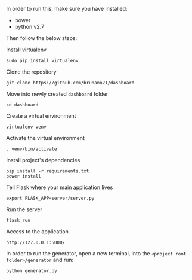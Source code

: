 In order to run this, make sure you have installed:
- bower
- python v2.7

Then follow the below steps:

Install virtualenv

    sudo pip install virtualenv
Clone the repository

	git clone https://github.com/brunano21/dashboard

Move into newly created `dashboard` folder

	cd dashboard

Create a virtual environment

	virtualenv venv

Activate the virtual environment

	. venv/bin/activate

Install project's dependencies

	pip install -r requirements.txt
	bower install

Tell Flask where your main application lives

	export FLASK_APP=server/server.py

Run the server

	flask run

Access to the application

	http://127.0.0.1:5000/

In order to run the generator, open a new terminal, into the `<project root folder>/generator` and run:

	python generator.py
